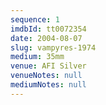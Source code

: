 ```yaml
---
sequence: 1
imdbId: tt0072354
date: 2004-08-07
slug: vampyres-1974
medium: 35mm
venue: AFI Silver
venueNotes: null
mediumNotes: null
---
```

